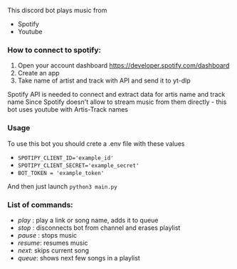 This discord bot plays music from
- Spotify
- Youtube

### How to connect to spotify:
1. Open your account dashboard https://developer.spotify.com/dashboard
2. Create an app
3. Take name of artist and track with API and send it to yt-dlp

Spotify API is needed to connect and extract data for artis name and track name
Since Spotify doesn't allow to stream music from them directly - this bot uses youtube with Artis-Track names

### Usage

To use this bot you should crete a .env file with these values
- `SPOTIPY_CLIENT_ID='example_id'`
- `SPOTIPY_CLIENT_SECRET='example_secret'`
- `BOT_TOKEN = 'example_token'`

And then just launch `python3 main.py`

### List of commands:
- _play_ : play a link or song name, adds it to queue
- _stop_ : disconnects bot from channel and erases playlist
- _pause_ : stops music
- _resume_: resumes music
- _next_: skips current song
- _queue_: shows next few songs in a playlist